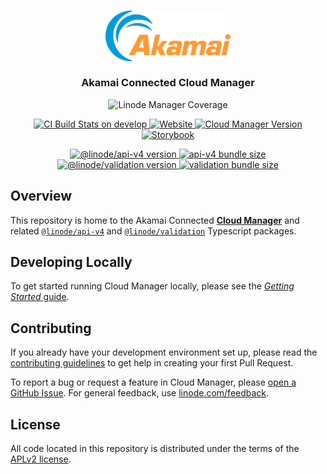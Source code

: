 <h3 align="center">
  <img src="https://github.com/linode/manager/blob/develop/packages/manager/src/assets/logo/akamai-logo.svg" width="200" />
  <br />
  <br />
  Akamai Connected Cloud Manager
</h2>

<p align="center">
  <img alt="Linode Manager Coverage" src="./packages/manager/coverage/badges.svg" />
</p>

<p align="center">
  <a href="https://github.com/linode/manager/actions/workflows/ci.yml">
    <img src="https://github.com/linode/manager/actions/workflows/ci.yml/badge.svg?branch=develop" alt="CI Build Stats on develop" />
  </a>
  <a href="https://cloud.linode.com">
  <img alt="Website" src="https://img.shields.io/website?down_color=red&down_message=outage&label=cloud.linode.com&up_color=green&up_message=up&url=https%3A%2F%2Fcloud.linode.com" />
  </a>
  <a href="https://github.com/linode/manager/releases">
    <img src="https://img.shields.io/github/package-json/v/linode/manager?filename=packages%2Fmanager%2Fpackage.json&label=cloud.linode.com" alt="Cloud Manager Version" />
  </a>
  <a href="https://design.linode.com">
    <img src="https://cdn.jsdelivr.net/gh/storybookjs/brand@main/badge/badge-storybook.svg" alt="Storybook" />
  </a>
</p>
<p align="center">
  <a href="https://www.npmjs.com/package/@linode/api-v4">
    <img src="https://img.shields.io/npm/v/@linode/api-v4?label=%40linode%2Fapi-v4" alt="@linode/api-v4 version" />
  </a>
  <a href="https://bundlephobia.com/package/@linode/api-v4">
    <img alt="api-v4 bundle size" src="https://img.shields.io/bundlephobia/min/@linode/api-v4?label=api-v4 size">
  </a>
  <a href="https://www.npmjs.com/package/@linode/validation">
    <img src="https://img.shields.io/npm/v/@linode/validation?label=%40linode%2Fvalidation" alt="@linode/validation version" />
  </a>
  <a href="https://bundlephobia.com/package/@linode/validation">
    <img alt="validation bundle size" src="https://img.shields.io/bundlephobia/min/@linode/validation?label=validation size">
  </a>
  
</p>

## Overview

This repository is home to the Akamai Connected **[Cloud Manager](https://cloud.linode.com)** and related [`@linode/api-v4`](packages/api-v4/) and [`@linode/validation`](packages/validation/) Typescript packages.

## Developing Locally

To get started running Cloud Manager locally, please see the [_Getting Started_ guide](docs/GETTING_STARTED.md).

## Contributing

If you already have your development environment set up, please read the [contributing guidelines](docs/CONTRIBUTING.md) to get help in creating your first Pull Request.

To report a bug or request a feature in Cloud Manager, please [open a GitHub Issue](https://github.com/linode/manager/issues/new). For general feedback, use [linode.com/feedback](https://www.linode.com/feedback/).

## License

All code located in this repository is distributed under the terms of the [APLv2
license](LICENSE).